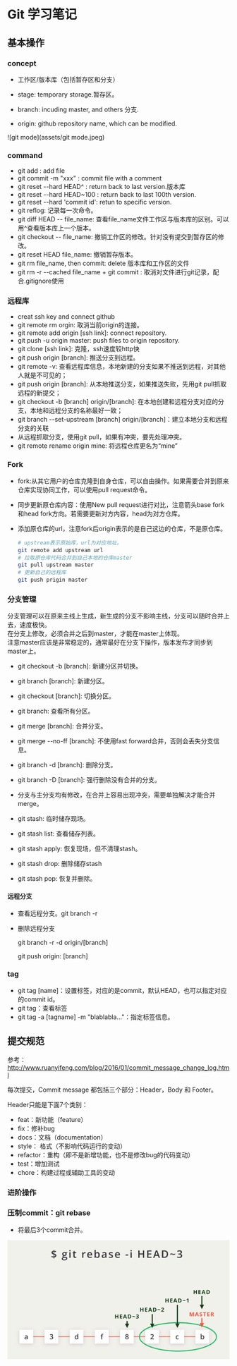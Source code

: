 # Git 学习笔记

## 基本操作

### concept

- 工作区/版本库（包括暂存区和分支）

- stage: temporary storage.暂存区。

- branch: incuding master, and others 分支.

- origin: github repository name, which can be modified.

![git mode](assets/git mode.jpeg)

### command

- git add : add file
- git commit -m "xxx" : commit file with a comment
- git reset --hard HEAD^ : return back to last version.版本库
- git reset --hard HEAD~100 : return back to last 100th version.
- git reset --hard 'commit id': retun to specific version. 
- git reflog: 记录每一次命令。
- git diff HEAD -- file_name: 查看file_name文件工作区与版本库的区别。可以用^查看版本库上一个版本。
- git checkout -- file_name: 撤销工作区的修改。针对没有提交到暂存区的修改。
- git reset HEAD file_name: 撤销暂存版本。
- git rm file_name, then commit: delete 版本库和工作区的文件
- git rm -r --cached file_name + git commit : 取消对文件进行git记录，配合.gitignore使用

### 远程库
- creat ssh key and connect github
- git remote rm orgin: 取消当前origin的连接。
- git remote add origin [ssh link]: connect repository.
- git push -u origin master: push files to origin repository.
- git clone [ssh link]: 克隆，ssh速度较http快
- git push origin [branch]: 推送分支到远程。
- git remote -v: 查看远程库信息，本地新建的分支如果不推送到远程，对其他人就是不可见的；
- git push origin [branch]: 从本地推送分支，如果推送失败，先用git pull抓取远程的新提交；
- git checkout -b [branch] origin/[branch]: 在本地创建和远程分支对应的分支，本地和远程分支的名称最好一致；
- git branch --set-upstream [branch] origin/[branch]：建立本地分支和远程分支的关联
- 从远程抓取分支，使用git pull，如果有冲突，要先处理冲突。
- git remote rename origin mine: 将远程仓库更名为“mine”

### Fork
- fork:从其它用户的仓库克隆到自身仓库，可以自由操作。如果需要合并到原来仓库实现协同工作，可以使用pull request命令。

- 同步更新原仓库内容：使用New pull request进行对比，注意箭头base fork和head fork方向。若需要更新对方内容，head为对方仓库。

- 添加原仓库的url，注意fork后origin表示的是自己这边的仓库，不是原仓库。

  ```bash
  # upstream表示原始库，url为对应地址。
  git remote add upstream url
  # 拉取原仓库代码合并到自己本地的仓库master
  git pull upstream master
  # 更新自己的远程库
  git push prigin master
  ```


### 分支管理
分支管理可以在原来主线上生成，新生成的分支不影响主线，分支可以随时合并上去，速度极快。  
在分支上修改，必须合并之后到master，才能在master上体现。  
注意master应该是非常稳定的，通常最好在分支下操作，版本发布才同步到master上。
- git checkout -b [branch]: 新建分区并切换。

- git branch [branch]: 新建分区。

- git checkout [branch]: 切换分区。

- git branch: 查看所有分区。

- git merge [branch]: 合并分支。

- git merge --no-ff [branch]: 不使用fast forward合并，否则会丢失分支信息。

- git branch -d [branch]: 删除分支。

- git branch -D [branch]: 强行删除没有合并的分支。

- 分支与主分支均有修改，在合并上容易出现冲突，需要单独解决才能合并merge。

- git stash: 临时储存现场。

- git stash list: 查看储存列表。

- git stash apply: 恢复现场，但不清理stash。

- git stash drop: 删除储存stash 

- git stash pop: 恢复并删除。

#### 远程分支

- 查看远程分支。git branch -r

- 删除远程分支

  git branch -r -d origin/[branch]

  git push origin: [branch]

### tag
- git tag [name]：设置标签，对应的是commit，默认HEAD，也可以指定对应的commit id。
- git tag：查看标签
- git tag -a [tagname] -m "blablabla..."：指定标签信息。

## 提交规范

参考：<http://www.ruanyifeng.com/blog/2016/01/commit_message_change_log.html>

每次提交，Commit message 都包括三个部分：Header，Body 和 Footer。

Header只能是下面7个类别：

- feat：新功能（feature）
- fix：修补bug
- docs：文档（documentation）
- style： 格式（不影响代码运行的变动）
- refactor：重构（即不是新增功能，也不是修改bug的代码变动）
- test：增加测试
- chore：构建过程或辅助工具的变动

### 进阶操作

### 压制commit：git rebase

- 将最后3个commit合并。

![1554116058591](assets/1554116058591.png)

